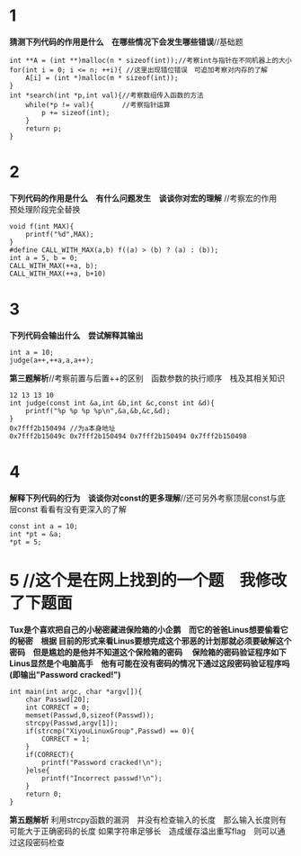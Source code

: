 # 1
**猜测下列代码的作用是什么　在哪些情况下会发生哪些错误**//基础题
```
int **A = (int **)malloc(n * sizeof(int));//考察int与指针在不同机器上的大小
for(int i = 0; i <= n; ++i){ //这里出现错位错误　可追加考察对内存的了解　
    A[i] = (int *)malloc(m * sizeof(int));
}
int *search(int *p,int val){//考察数组传入函数的方法　
    while(*p != val){       //考察指针运算
        p += sizeof(int);
    }
    return p;
}
```

# 2
**下列代码的作用是什么　有什么问题发生　谈谈你对宏的理解** //考察宏的作用　预处理阶段完全替换
```
void f(int MAX){
    printf("%d",MAX);
}
#define CALL_WITH_MAX(a,b) f((a) > (b) ? (a) : (b));
int a = 5, b = 0;
CALL_WITH_MAX(++a, b);
CALL_WITH_MAX(++a, b+10)
```

# 3
**下列代码会输出什么　尝试解释其输出**
```
int a = 10;
judge(a++,++a,a,a++);
```
**第三题解析**//考察前置与后置++的区别　函数参数的执行顺序　栈及其相关知识
```
12 13 13 10
int judge(const int &a,int &b,int &c,const int &d){
    printf("%p %p %p %p\n",&a,&b,&c,&d);
}
0x7fff2b150494 //为a本身地址
0x7fff2b15049c 0x7fff2b150494 0x7fff2b150494 0x7fff2b150498
```

# 4
**解释下列代码的行为　谈谈你对const的更多理解**//还可另外考察顶层const与底层const 看看有没有更深入的了解
```
const int a = 10;
int *pt = &a;
*pt = 5;
```

# 5 //这个是在网上找到的一个题　我修改了下题面
**Tux是个喜欢把自己的小秘密藏进保险箱的小企鹅　而它的爸爸Linus想要偷看它的秘密　根据
目前的形式来看Linus要想完成这个邪恶的计划那就必须要破解这个密码　但是尴尬的是他并不知道这个保险箱的密码　
保险箱的密码验证程序如下　Linus显然是个电脑高手　他有可能在没有密码的情况下通过这段密码验证程序吗
(即输出"Password cracked!")**
```
int main(int argc, char *argv[]){
    char Passwd[20];
    int CORRECT = 0;
    memset(Passwd,0,sizeof(Passwd));
    strcpy(Passwd,argv[1]);
    if(strcmp("XiyouLinuxGroup",Passwd) == 0){
        CORRECT = 1;
    }
    if(CORRECT){
        printf("Password cracked!\n");
    }else{
        printf("Incorrect passwd!\n");
    }
    return 0;
}
```
**第五题解析**
利用strcpy函数的漏洞　并没有检查输入的长度　那么输入长度则有可能大于正确密码的长度
如果字符串足够长　造成缓存溢出重写flag　则可以通过这段密码检查